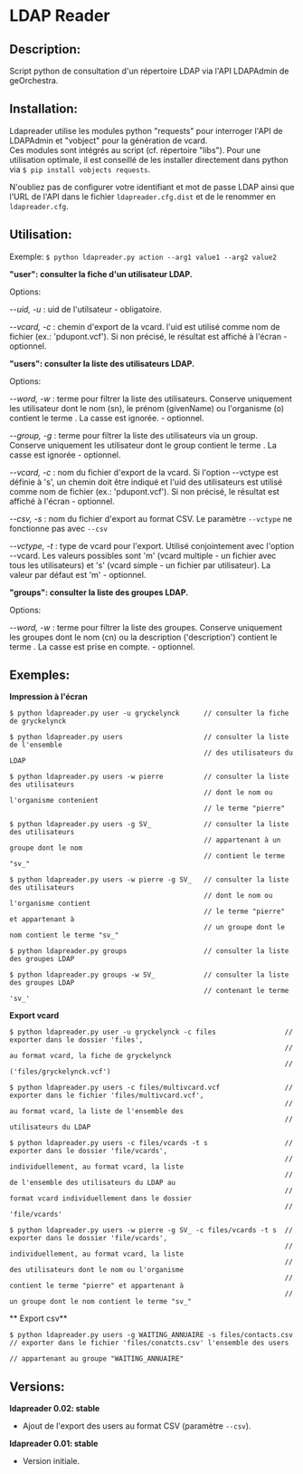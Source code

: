 # LDAP Reader

## Description:

Script python de consultation d'un répertoire LDAP via l'API LDAPAdmin de geOrchestra.


## Installation:

Ldapreader utilise les modules python "requests" pour interroger l'API de LDAPAdmin et "vobject" pour la génération de vcard.  
Ces modules sont intégrés au script (cf. répertoire "libs").
Pour une utilisation optimale, il est conseillé de les installer directement dans python via ```$ pip install vobjects requests```.

N'oubliez pas de configurer votre identifiant et mot de passe LDAP ainsi que l'URL de l'API dans le fichier ``ldapreader.cfg.dist`` et de le renommer en ``ldapreader.cfg``.


## Utilisation:

Exemple: ```$ python ldapreader.py action --arg1 value1 --arg2 value2```


**"user": consulter la fiche d'un utilisateur LDAP.**

Options:

*--uid, -u <uid>*       : uid de l'utilsateur - obligatoire.  

*--vcard, -c <path>*    : chemin d'export de la vcard. l'uid est utilisé comme nom de fichier (ex.: 'pdupont.vcf'). Si non précisé, le résultat est affiché à l'écran - optionnel.  


**"users": consulter la liste des utilisateurs LDAP.**

Options:

*--word, -w <word>*     : terme pour filtrer la liste des utilisateurs. Conserve uniquement les utilisateur dont le nom (sn), le prénom (givenName) ou l'organisme (o) contient le terme <word>. La casse est ignorée. - optionnel.  

*--group, -g <group>*   : terme pour filtrer la liste des utilisateurs via un group. Conserve uniquement les utilisateur dont le group contient le terme <group>. La casse est ignorée - optionnel.  

*--vcard, -c <file>*    : nom du fichier d'export de la vcard. Si l'option --vctype est définie à 's', un chemin doit être indiqué et l'uid des utilisateurs est utilisé comme nom de fichier (ex.: 'pdupont.vcf'). Si non précisé, le résultat est affiché à l'écran - optionnel.  

*--csv, -s <file>*    : nom du fichier d'export au format CSV. Le paramètre `--vctype` ne fonctionne pas avec `--csv`    

*--vctype, -t <type>*   : type de vcard pour l'export. Utilisé conjointement avec l'option --vcard. Les valeurs possibles sont 'm' (vcard multiple - un fichier avec tous les utilisateurs) et 's' (vcard simple - un fichier par utilisateur). La valeur par défaut est 'm' - optionnel.  


**"groups": consulter la liste des groupes LDAP.**

Options:

*--word, -w <word>* : terme pour filtrer la liste des groupes. Conserve uniquement les groupes dont le nom (cn) ou la description ('description') contient le terme <word>. La casse est prise en compte. - optionnel.


## Exemples:

**Impression à l'écran**

```
$ python ldapreader.py user -u gryckelynck      // consulter la fiche de gryckelynck

$ python ldapreader.py users                    // consulter la liste de l'ensemble 
                                                // des utilisateurs du LDAP

$ python ldapreader.py users -w pierre          // consulter la liste des utilisateurs 
                                                // dont le nom ou l'organisme contenient 
                                                // le terme "pierre"

$ python ldapreader.py users -g SV_             // consulter la liste des utilisateurs 
                                                // appartenant à un groupe dont le nom 
                                                // contient le terme "sv_"

$ python ldapreader.py users -w pierre -g SV_   // consulter la liste des utilisateurs 
                                                // dont le nom ou l'organisme contient 
                                                // le terme "pierre" et appartenant à 
                                                // un groupe dont le nom contient le terme "sv_" 

$ python ldapreader.py groups                   // consulter la liste des groupes LDAP

$ python ldapreader.py groups -w SV_            // consulter la liste des groupes LDAP 
                                                // contenant le terme 'sv_'
```


**Export vcard**

```
$ python ldapreader.py user -u gryckelynck -c files                 // exporter dans le dossier 'files', 
                                                                    // au format vcard, la fiche de gryckelynck 
                                                                    // ('files/gryckelynck.vcf')

$ python ldapreader.py users -c files/multivcard.vcf                // exporter dans le fichier 'files/multivcard.vcf',
                                                                    // au format vcard, la liste de l'ensemble des 
                                                                    // utilisateurs du LDAP

$ python ldapreader.py users -c files/vcards -t s                   // exporter dans le dossier 'file/vcards', 
                                                                    // individuellement, au format vcard, la liste
                                                                    // de l'ensemble des utilisateurs du LDAP au 
                                                                    // format vcard individuellement dans le dossier 
                                                                    // 'file/vcards'

$ python ldapreader.py users -w pierre -g SV_ -c files/vcards -t s  // exporter dans le dossier 'file/vcards',
                                                                    // individuellement, au format vcard, la liste 
                                                                    // des utilisateurs dont le nom ou l'organisme 
                                                                    // contient le terme "pierre" et appartenant à 
                                                                    // un groupe dont le nom contient le terme "sv_" 
```

** Export csv**

```
$ python ldapreader.py users -g WAITING_ANNUAIRE -s files/contacts.csv      // exporter dans le fichier 'files/conatcts.csv' l'ensemble des users
                                                                            // appartenant au groupe "WAITING_ANNUAIRE"
```

## Versions:

**ldapreader 0.02: stable**  

- Ajout de l'export des users au format CSV (paramètre `--csv`).

**ldapreader 0.01: stable**  

- Version initiale.
